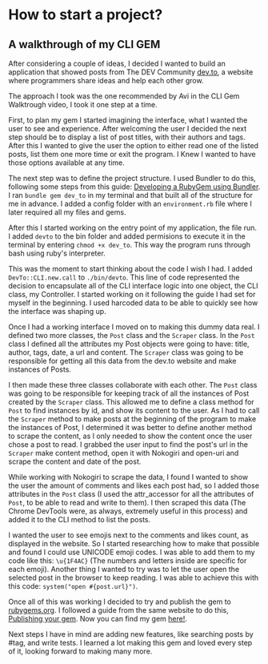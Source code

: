 # How to start a project?
## A walkthrough of my CLI GEM


After considering a couple of ideas, I decided I wanted to build an application that showed posts from The DEV Community [dev.to](https://dev.to/), a website where programmers share ideas and help each other grow.

The approach I took was the one recommended by Avi in the CLI Gem Walktrough video, I took it one step at a time.

First, to plan my gem I started imagining the interface, what I wanted the user to see and experience. After welcoming the user I decided the next step should be to display a list of post titles, with their authors and tags. After this I wanted to give the user the option to either read one of the listed posts, list them one more time or exit the program. I Knew I wanted to have those options available at any time.

The next step was to define the project structure. I used Bundler to do this, following some steps from this guide: [Developing a RubyGem using Bundler](https://bundler.io/v1.13/guides/creating_gem). I ran `bundle gem dev_to` in my terminal and that built all of the structure for me in advance. I added a config folder with an `environment.rb` file where I later required all my files and gems.

After this I started working on the entry point of my application, the file run. I added `devto` to the bin folder and added permisions to execute it in the terminal by entering `chmod +x dev_to`. This way the program runs through bash using ruby's interpreter.

This was the moment to start thinking about the code I wish I had. I added `DevTo::CLI.new.call` to `./bin/devto`. This line of code represented the decision to encapsulate all of the CLI interface logic into one object, the CLI class, my Controller. I started working on it following the guide I had set for myself in the beginning. I used harcoded data to be able to quickly see how the interface was shaping up.

Once I had a working interface I moved on to making this dummy data real. I defined two more classes, the `Post` class and the `Scraper` class. In the `Post` class I defined all the attributes my Post objects were going to have: title, author, tags, date, a url and content. The `Scraper` class was going to be responsible for getting all this data from the dev.to website and make instances of Posts.

I then made these three classes collaborate with each other. The `Post` class was going to be responsible for keeping track of all the instances of Post created by the `Scraper` class. This allowed me to define a class method for `Post` to find instances by id, and show its content to the user. As I had to call the `Scraper` method to make posts at the beginning of the program to make the instances of Post, I determined it was better to define another method to scrape the content, as I only needed to show the content once the user chose a post to read. I grabbed the user input to find the post's url in the `Scraper` make content method, open it with Nokogiri and open-uri and scrape the content and date of the post.

While working with Nokogiri to scrape the data, I found I wanted to show the user the amount of comments and likes each post had, so I added those attributes in the `Post` class (I used the attr_accessor for all the attributes of `Post`, to be able to read and write to them). I then scraped this data (The Chrome DevTools were, as always, extremely useful in this process) and added it to the CLI method to list the posts.

I wanted the user to see emojis next to the comments and likes count, as displayed in the website. So I started researching how to make that possible and found I could use UNICODE emoji codes. I was able to add them to my code like this: `\u{1F4AC}` (The numbers and letters inside are specific for each emoji). Another thing I wanted to try was to let the user open the selected post in the browser to keep reading. I was able to achieve this with this code: `system("open #{post.url}")`.

Once all of this was working I decided to try and publish the gem to [rubygems.org](https://rubygems.org). I followed a guide from the same website to do this, [Publishing your gem](http://guides.rubygems.org/publishing/). Now you can find my gem [here!](https://rubygems.org/gems/dev_to).

Next steps I have in mind are adding new features, like searching posts by #tag, and write tests. I learned a lot making this gem and loved every step of it, looking forward to making many more.
